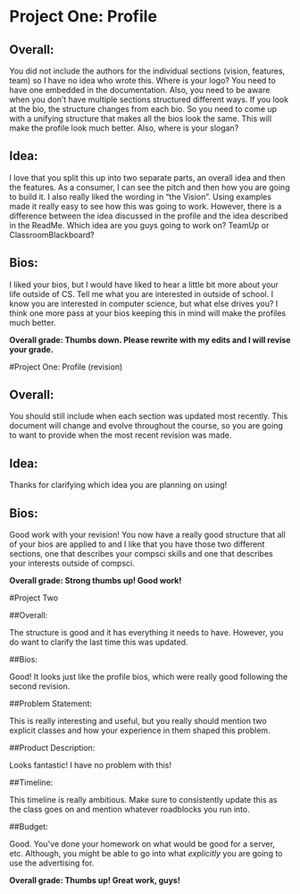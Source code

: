 # Project One: Profile

## Overall:

You did not include the authors for the individual sections (vision, features, team) so I have no idea who wrote this. Where is your logo? You need to have one embedded in the documentation. Also, you need to be aware when you don’t have multiple sections structured different ways. If you look at the bio, the structure changes from each bio. So you need to come up with a unifying structure that makes all the bios look the same. This will make the profile look much better. Also, where is your slogan?

## Idea:


I love that you split this up into two separate parts, an overall idea and then the features. As a consumer, I can see the pitch and then how you are going to build it. I also really liked the wording in “the Vision”. Using examples made it really easy to see how this was going to work. However, there is a difference between the idea discussed in the profile and the idea described in the ReadMe. Which idea are you guys going to work on? TeamUp or ClassroomBlackboard?

## Bios:

I liked your bios, but I would have liked to hear a little bit more about your life outside of CS. Tell me what you are interested in outside of school. I know you are interested in computer science, but what else drives you? I think one more pass at your bios keeping this in mind will make the profiles much better.


**Overall grade: Thumbs down. Please rewrite with my edits and I will revise your grade.**

#Project One: Profile (revision)

## Overall:

You should still include when each section was updated most recently. This document will change and evolve throughout the course, so you are going to want to provide when the most recent revision was made.

## Idea:

Thanks for clarifying which idea you are planning on using!

## Bios:

Good work with your revision! You now have a really good structure that all of your bios are applied to and I like that you have those two different sections, one that describes your compsci skills and one that describes your interests outside of compsci.

**Overall grade: Strong thumbs up! Good work!**

#Project Two

##Overall:

The structure is good and it has everything it needs to have. However, you do want to clarify the last time this was updated.

##Bios:

Good! It looks just like the profile bios, which were really good following the second revision.

##Problem Statement:

This is really interesting and useful, but you really should mention two explicit classes and how your experience in them shaped this problem.

##Product Description:

Looks fantastic! I have no problem with this!

##Timeline:

This timeline is really ambitious. Make sure to consistently update this as the class goes on and mention whatever roadblocks you run into.

##Budget:

Good. You've done your homework on what would be good for a server, etc. Although, you might be able to go into what *explicitly* you are going to use the advertising for.

**Overall grade: Thumbs up! Great work, guys!**
